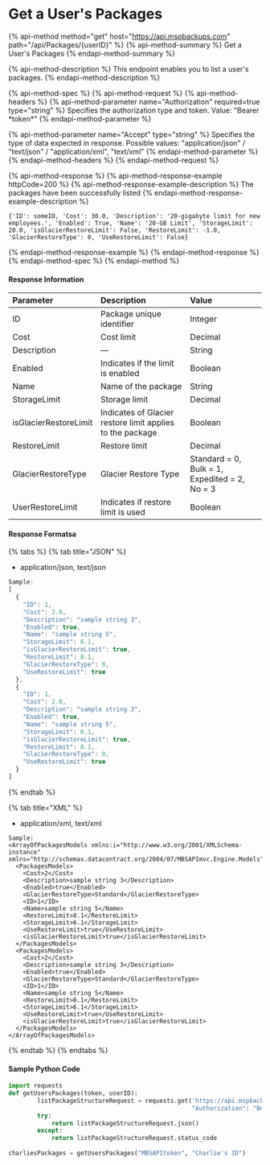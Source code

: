 # Get a User's Packages

{% api-method method="get" host="https://api.mspbackups.com" path="/api/Packages/{userID}" %}
{% api-method-summary %}
Get a User's Packages
{% endapi-method-summary %}

{% api-method-description %}
This endpoint enables you to list a user's packages.
{% endapi-method-description %}

{% api-method-spec %}
{% api-method-request %}
{% api-method-headers %}
{% api-method-parameter name="Authorization" required=true type="string" %}
Specifies the authorization type and token. Value: "Bearer \*token\*"
{% endapi-method-parameter %}

{% api-method-parameter name="Accept" type="string" %}
Specifies the type of data expected in response. Possible values:  "application/json" / "text/json" / "application/xml", "text/xml"
{% endapi-method-parameter %}
{% endapi-method-headers %}
{% endapi-method-request %}

{% api-method-response %}
{% api-method-response-example httpCode=200 %}
{% api-method-response-example-description %}
The packages have been successfully listed
{% endapi-method-response-example-description %}

```
{'ID': someID, 'Cost': 30.0, 'Description': '20-gigabyte limit for new employees.', 'Enabled': True, 'Name': '20-GB Limit', 'StorageLimit': 20.0, 'isGlacierRestoreLimit': False, 'RestoreLimit': -1.0, 'GlacierRestoreType': 0, 'UseRestoreLimit': False}
```
{% endapi-method-response-example %}
{% endapi-method-response %}
{% endapi-method-spec %}
{% endapi-method %}

#### Response Information

| Parameter | Description | Value |
| :--- | :--- | :--- |
| ID | Package unique identifier | Integer |
| Cost | Cost limit | Decimal |
| Description | — | String |
| Enabled | Indicates if the limit is enabled | Boolean |
| Name | Name of the package | String |
| StorageLimit | Storage limit | Decimal |
| isGlacierRestoreLimit | Indicates of Glacier restore limit applies to the package | Boolean |
| RestoreLimit | Restore limit | Decimal |
| GlacierRestoreType | Glacier Restore Type | Standard = 0, Bulk = 1, Expedited = 2, No = 3 |
| UserRestoreLimit | Indicates if restore limit is used | Boolean |

#### Response Formatsa

{% tabs %}
{% tab title="JSON" %}
* application/json, text/json

```javascript
Sample:
[
  {
    "ID": 1,
    "Cost": 2.0,
    "Description": "sample string 3",
    "Enabled": true,
    "Name": "sample string 5",
    "StorageLimit": 6.1,
    "isGlacierRestoreLimit": true,
    "RestoreLimit": 8.1,
    "GlacierRestoreType": 0,
    "UseRestoreLimit": true
  },
  {
    "ID": 1,
    "Cost": 2.0,
    "Description": "sample string 3",
    "Enabled": true,
    "Name": "sample string 5",
    "StorageLimit": 6.1,
    "isGlacierRestoreLimit": true,
    "RestoreLimit": 8.1,
    "GlacierRestoreType": 0,
    "UseRestoreLimit": true
  }
]
```
{% endtab %}

{% tab title="XML" %}
* application/xml, text/xml

```markup
Sample:
<ArrayOfPackagesModels xmlns:i="http://www.w3.org/2001/XMLSchema-instance" xmlns="http://schemas.datacontract.org/2004/07/MBSAPImvc.Engine.Models">
  <PackagesModels>
    <Cost>2</Cost>
    <Description>sample string 3</Description>
    <Enabled>true</Enabled>
    <GlacierRestoreType>Standard</GlacierRestoreType>
    <ID>1</ID>
    <Name>sample string 5</Name>
    <RestoreLimit>8.1</RestoreLimit>
    <StorageLimit>6.1</StorageLimit>
    <UseRestoreLimit>true</UseRestoreLimit>
    <isGlacierRestoreLimit>true</isGlacierRestoreLimit>
  </PackagesModels>
  <PackagesModels>
    <Cost>2</Cost>
    <Description>sample string 3</Description>
    <Enabled>true</Enabled>
    <GlacierRestoreType>Standard</GlacierRestoreType>
    <ID>1</ID>
    <Name>sample string 5</Name>
    <RestoreLimit>8.1</RestoreLimit>
    <StorageLimit>6.1</StorageLimit>
    <UseRestoreLimit>true</UseRestoreLimit>
    <isGlacierRestoreLimit>true</isGlacierRestoreLimit>
  </PackagesModels>
</ArrayOfPackagesModels>
```
{% endtab %}
{% endtabs %}

#### Sample Python Code

```python
import requests
def getUsersPackages(token, userID):
		listPackageStructureRequest = requests.get('https://api.mspbackups.com/api/Packages/' + userID, headers = {"Accept" : "application/json",
												   "Authorization": "Bearer " + token})
		try:
			return listPackageStructureRequest.json()
		except:
			return listPackageStructureRequest.status_code
			
charliesPackages = getUsersPackages("MBSAPItoken", "Charlie's ID")
```

